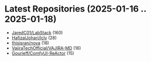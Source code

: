 # Latest Repositories (2025-01-16 .. 2025-01-18)

- [JaredC01/LabStack](https://github.com/JaredC01/LabStack) (160)
- [HafizalJohari/lclv](https://github.com/HafizalJohari/lclv) (28)
- [thisisran/nova](https://github.com/thisisran/nova) (18)
- [VajiraTechOfficial/VAJIRA-MD](https://github.com/VajiraTechOfficial/VAJIRA-MD) (16)
- [Gourieff/ComfyUI-ReActor](https://github.com/Gourieff/ComfyUI-ReActor) (15)
